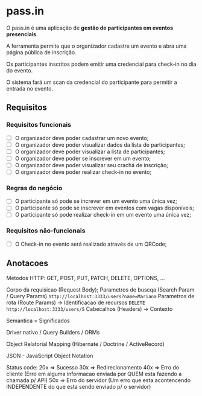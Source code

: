 # pass.in

O pass.in é uma aplicação de **gestão de participantes em eventos presenciais**.

A ferramenta permite que o organizador cadastre um evento e abra uma página pública de inscrição.

Os participantes inscritos podem emitir uma credencial para check-in no dia do evento.

O sistema fará um scan da credencial do participante para permitir a entrada no evento.

## Requisitos

### Requisitos funcionais

- [ ] O organizador deve poder cadastrar um novo evento;
- [ ] O organizador deve poder visualizar dados da lista de participantes;
- [ ] O organizador deve poder visualizar a lista de participantes;
- [ ] O organizador deve poder se inscrever em um evento;
- [ ] O organizador deve poder visualizar seu crachá de inscrição;
- [ ] O organizador deve poder realizar check-in no evento;

### Regras do negócio

- [ ] O participante só pode se increver em um evento uma única vez;
- [ ] O participante só pode se inscrever em eventos com vagas disponíveis;
- [ ] O participante só pode realizar check-in em um evento uma única vez;

### Requisitos não-funcionais

- [ ] O Check-in no evento será realizado através de um QRCode;

## Anotacoes

Metodos HTTP: GET, POST, PUT, PATCH, DELETE, OPTIONS, ...

Corpo da requisicao (Request Body);
Parametros de buscqa (Search Param / Query Params) `http://localhost:3333/users?name=Mariana`
Parametros de rota (Route Params) -> Identificacao de recursos `DELETE http://localhost:3333/users/5`
Cabecalhos (Headers) -> Contexto

Semantica = Significados

Driver nativo / Query Builders / ORMs

Object Relatorial Mapping (Hibernate / Doctrine / ActiveRecord)

JSON - JavaScript Object Notation

Status code:
20x => Sucesso
30x => Redirecionamento
40x => Erro do cliente (Erro em alguma informacao enviada por QUEM esta fazendo a chamada p/ API)
50x => Erro do servidor (Um erro que esta acontencendo INDEPENDENTE do que esta sendo enviado p/ o servidor)
